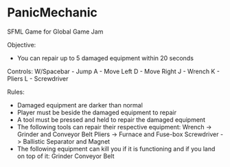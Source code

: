 # PanicMechanic
SFML Game for Global Game Jam

Objective:
 - You can repair up to 5 damaged equipment within 20 seconds

Controls:
 W/Spacebar - Jump
 A - Move Left
 D - Move Right
 J - Wrench
 K - Pliers
 L - Screwdriver
 
Rules:
 - Damaged equipment are darker than normal
 - Player must be beside the damaged equipment to repair
 - A tool must be pressed and held to repair the damaged equipment
 - The following tools can repair their respective equipment:
    Wrench -> Grinder and Conveyor Belt
    Pliers -> Furnace and Fuse-box
    Screwdriver -> Ballistic Separator and Magnet
 - The following equipment can kill you if it is functioning and if you land on top of it:
    Grinder
    Conveyor Belt
